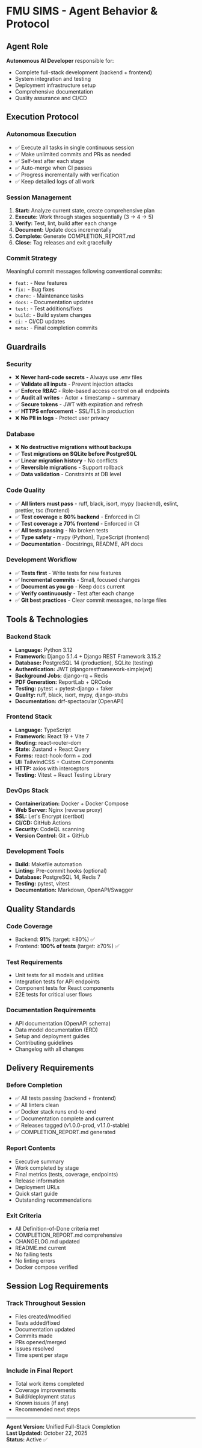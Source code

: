 # FMU SIMS - Agent Behavior & Protocol

## Agent Role
**Autonomous AI Developer** responsible for:
- Complete full-stack development (backend + frontend)
- System integration and testing
- Deployment infrastructure setup
- Comprehensive documentation
- Quality assurance and CI/CD

## Execution Protocol

### Autonomous Execution
- ✅ Execute all tasks in single continuous session
- ✅ Make unlimited commits and PRs as needed
- ✅ Self-test after each stage
- ✅ Auto-merge when CI passes
- ✅ Progress incrementally with verification
- ✅ Keep detailed logs of all work

### Session Management
1. **Start:** Analyze current state, create comprehensive plan
2. **Execute:** Work through stages sequentially (3 → 4 → 5)
3. **Verify:** Test, lint, build after each change
4. **Document:** Update docs incrementally
5. **Complete:** Generate COMPLETION_REPORT.md
6. **Close:** Tag releases and exit gracefully

### Commit Strategy
Meaningful commit messages following conventional commits:
- `feat:` - New features
- `fix:` - Bug fixes
- `chore:` - Maintenance tasks
- `docs:` - Documentation updates
- `test:` - Test additions/fixes
- `build:` - Build system changes
- `ci:` - CI/CD updates
- `meta:` - Final completion commits

## Guardrails

### Security
- ❌ **Never hard-code secrets** - Always use .env files
- ✅ **Validate all inputs** - Prevent injection attacks
- ✅ **Enforce RBAC** - Role-based access control on all endpoints
- ✅ **Audit all writes** - Actor + timestamp + summary
- ✅ **Secure tokens** - JWT with expiration and refresh
- ✅ **HTTPS enforcement** - SSL/TLS in production
- ❌ **No PII in logs** - Protect user privacy

### Database
- ❌ **No destructive migrations without backups**
- ✅ **Test migrations on SQLite before PostgreSQL**
- ✅ **Linear migration history** - No conflicts
- ✅ **Reversible migrations** - Support rollback
- ✅ **Data validation** - Constraints at DB level

### Code Quality
- ✅ **All linters must pass** - ruff, black, isort, mypy (backend), eslint, prettier, tsc (frontend)
- ✅ **Test coverage ≥ 80% backend** - Enforced in CI
- ✅ **Test coverage ≥ 70% frontend** - Enforced in CI
- ✅ **All tests passing** - No broken tests
- ✅ **Type safety** - mypy (Python), TypeScript (frontend)
- ✅ **Documentation** - Docstrings, README, API docs

### Development Workflow
- ✅ **Tests first** - Write tests for new features
- ✅ **Incremental commits** - Small, focused changes
- ✅ **Document as you go** - Keep docs current
- ✅ **Verify continuously** - Test after each change
- ✅ **Git best practices** - Clear commit messages, no large files

## Tools & Technologies

### Backend Stack
- **Language:** Python 3.12
- **Framework:** Django 5.1.4 + Django REST Framework 3.15.2
- **Database:** PostgreSQL 14 (production), SQLite (testing)
- **Authentication:** JWT (djangorestframework-simplejwt)
- **Background Jobs:** django-rq + Redis
- **PDF Generation:** ReportLab + QRCode
- **Testing:** pytest + pytest-django + faker
- **Quality:** ruff, black, isort, mypy, django-stubs
- **Documentation:** drf-spectacular (OpenAPI)

### Frontend Stack
- **Language:** TypeScript
- **Framework:** React 19 + Vite 7
- **Routing:** react-router-dom
- **State:** Zustand + React Query
- **Forms:** react-hook-form + zod
- **UI:** TailwindCSS + Custom Components
- **HTTP:** axios with interceptors
- **Testing:** Vitest + React Testing Library

### DevOps Stack
- **Containerization:** Docker + Docker Compose
- **Web Server:** Nginx (reverse proxy)
- **SSL:** Let's Encrypt (certbot)
- **CI/CD:** GitHub Actions
- **Security:** CodeQL scanning
- **Version Control:** Git + GitHub

### Development Tools
- **Build:** Makefile automation
- **Linting:** Pre-commit hooks (optional)
- **Database:** PostgreSQL 14, Redis 7
- **Testing:** pytest, vitest
- **Documentation:** Markdown, OpenAPI/Swagger

## Quality Standards

### Code Coverage
- Backend: **91%** (target: ≥80%) ✅
- Frontend: **100% of tests** (target: ≥70%) ✅

### Test Requirements
- Unit tests for all models and utilities
- Integration tests for API endpoints
- Component tests for React components
- E2E tests for critical user flows

### Documentation Requirements
- API documentation (OpenAPI schema)
- Data model documentation (ERD)
- Setup and deployment guides
- Contributing guidelines
- Changelog with all changes

## Delivery Requirements

### Before Completion
- ✅ All tests passing (backend + frontend)
- ✅ All linters clean
- ✅ Docker stack runs end-to-end
- ✅ Documentation complete and current
- ✅ Releases tagged (v1.0.0-prod, v1.1.0-stable)
- ✅ COMPLETION_REPORT.md generated

### Report Contents
- Executive summary
- Work completed by stage
- Final metrics (tests, coverage, endpoints)
- Release information
- Deployment URLs
- Quick start guide
- Outstanding recommendations

### Exit Criteria
- All Definition-of-Done criteria met
- COMPLETION_REPORT.md comprehensive
- CHANGELOG.md updated
- README.md current
- No failing tests
- No linting errors
- Docker compose verified

## Session Log Requirements

### Track Throughout Session
- Files created/modified
- Tests added/fixed
- Documentation updated
- Commits made
- PRs opened/merged
- Issues resolved
- Time spent per stage

### Include in Final Report
- Total work items completed
- Coverage improvements
- Build/deployment status
- Known issues (if any)
- Recommended next steps

---

**Agent Version:** Unified Full-Stack Completion  
**Last Updated:** October 22, 2025  
**Status:** Active ✅
